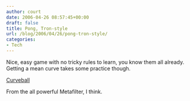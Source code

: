 ```yaml
---
author: court
date: 2006-04-26 08:57:45+00:00
draft: false
title: Pong, Tron-style
url: /blog/2006/04/26/pong-tron-style/
categories:
- Tech
---
```


Nice, easy game with no tricky rules to learn, you know them all already.  Getting a mean curve takes some practice though.

[Curveball](http://allthingsflash.com/files/games/curveball.swf)

From the all powerful Metafilter, I think.
